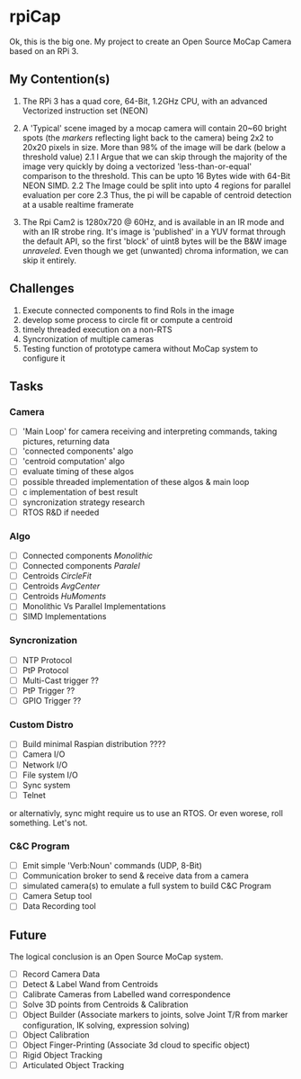 # rpiCap
Ok, this is the big one.  My project to create an Open Source MoCap Camera based on an RPi 3.

## My Contention(s)
1. The RPi 3 has a quad core, 64-Bit, 1.2GHz CPU, with an advanced Vectorized instruction set (NEON)

2. A 'Typical' scene imaged by a mocap camera will contain 20~60 bright spots (the _markers_ reflecting light back to the camera) being 2x2 to 20x20 pixels in size.  More than 98% of the image will be dark (below a threshold value)
2.1 I Argue that we can skip through the majority of the image very quickly by doing a vectorized 'less-than-or-equal' comparison to the threshold.  This can be upto 16 Bytes wide with 64-Bit NEON SIMD.
2.2 The Image could be split into upto 4 regions for parallel evaluation per core
2.3 Thus, the pi will be capable of centroid detection at a usable realtime framerate

3. The Rpi Cam2 is 1280x720 @ 60Hz, and is available in an IR mode and with an IR strobe ring. It's image is 'published' in a YUV format through the default API, so the first 'block' of uint8 bytes will be the B&W image _unraveled_.  Even though we get (unwanted) chroma information, we can skip it entirely.

## Challenges
1. Execute connected components to find RoIs in the image
2. develop some process to circle fit or compute a centroid
3. timely threaded execution on a non-RTS
4. Syncronization of multiple cameras
5. Testing function of prototype camera without MoCap system to configure it

## Tasks
### Camera
 - [ ] 'Main Loop' for camera receiving and interpreting commands, taking pictures, returning data
 - [ ] 'connected components' algo
 - [ ] 'centroid computation' algo
 - [ ] evaluate timing of these algos
 - [ ] possible threaded implementation of these algos & main loop
 - [ ] c implementation of best result
 - [ ] syncronization strategy research
 - [ ] RTOS R&D if needed

### Algo
- [ ] Connected components _Monolithic_
- [ ] Connected components _Paralel_
- [ ] Centroids _CircleFit_
- [ ] Centroids _AvgCenter_
- [ ] Centroids _HuMoments_
- [ ] Monolithic Vs Parallel Implementations
- [ ] SIMD Implementations

### Syncronization
- [ ] NTP Protocol
- [ ] PtP Protocol
- [ ] Multi-Cast trigger ??
- [ ] PtP Trigger ??
- [ ] GPIO Trigger ??

### Custom Distro
- [ ] Build minimal Raspian distribution ????
- [ ] Camera I/O
- [ ] Network I/O
- [ ] File system I/O
- [ ] Sync system
- [ ] Telnet

or alternativly, sync might require us to use an RTOS.  Or even worese, roll something.  Let's not.


### C&C Program
 - [ ] Emit simple 'Verb:Noun' commands (UDP, 8-Bit)
 - [ ] Communication broker to send & receive data from a camera
 - [ ] simulated camera(s) to emulate a full system to build C&C Program
 - [ ] Camera Setup tool
 - [ ] Data Recording tool

## Future
The logical conclusion is an Open Source MoCap system.
- [ ] Record Camera Data
- [ ] Detect & Label Wand from Centroids
- [ ] Calibrate Cameras from Labelled wand correspondence
- [ ] Solve 3D points from Centroids & Calibration
- [ ] Object Builder (Associate markers to joints, solve Joint T/R from marker configuration, IK solving, expression solving)
- [ ] Object Calibration
- [ ] Object Finger-Printing (Associate 3d cloud to specific object)
- [ ] Rigid Object Tracking
- [ ] Articulated Object Tracking
